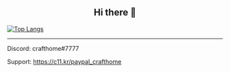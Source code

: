 <h2 align="center">Hi there 👋</h2>

[![Top Langs](https://github-readme-stats.vercel.app/api/top-langs/?username=crafthome0)](https://github.com/crafthome0/github-readme-stats)

-------
Discord: crafthome#7777

Support: https://c11.kr/paypal_crafthome

